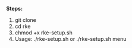 **Steps:**  
1. git clone
2. cd rke
3. chmod +x rke-setup.sh
4. Usage: ./rke-setup.sh or ./rke-setup.sh menu

